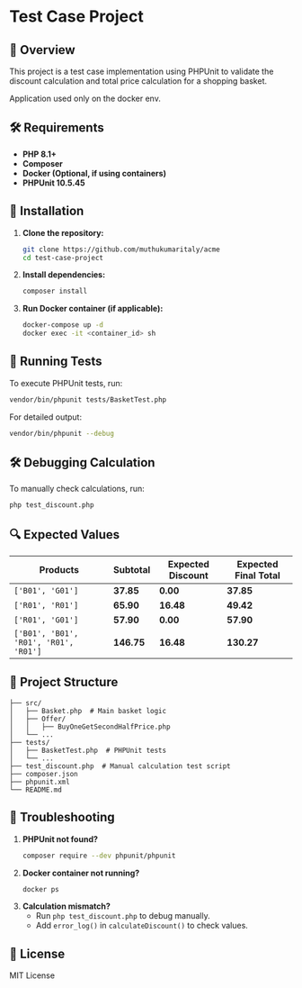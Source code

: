 # Test Case Project

## 📌 Overview
This project is a test case implementation using PHPUnit to validate the discount calculation and total price calculation for a shopping basket.

Application used only on the docker env.

## 🛠 Requirements
- **PHP 8.1+**
- **Composer**
- **Docker (Optional, if using containers)**
- **PHPUnit 10.5.45**

## 🚀 Installation
1. **Clone the repository:**
   ```sh
   git clone https://github.com/muthukumaritaly/acme
   cd test-case-project
   ```

2. **Install dependencies:**
   ```sh
   composer install
   ```

3. **Run Docker container (if applicable):**
   ```sh
   docker-compose up -d
   docker exec -it <container_id> sh
   ```

## 🏃 Running Tests
To execute PHPUnit tests, run:
```sh
vendor/bin/phpunit tests/BasketTest.php
```
For detailed output:
```sh
vendor/bin/phpunit --debug
```

## 🛠 Debugging Calculation
To manually check calculations, run:
```sh
php test_discount.php
```

## 🔍 Expected Values
| Products | Subtotal | Expected Discount | Expected Final Total |
|----------|----------|------------------|------------------|
| `['B01', 'G01']` | **37.85** | **0.00** | **37.85** |
| `['R01', 'R01']` | **65.90** | **16.48** | **49.42** |
| `['R01', 'G01']` | **57.90** | **0.00** | **57.90** |
| `['B01', 'B01', 'R01', 'R01', 'R01']` | **146.75** | **16.48** | **130.27** |

## 📂 Project Structure
```
├── src/
│   ├── Basket.php  # Main basket logic
│   ├── Offer/
│   │   ├── BuyOneGetSecondHalfPrice.php
│   └── ...
├── tests/
│   ├── BasketTest.php  # PHPUnit tests
│   └── ...
├── test_discount.php  # Manual calculation test script
├── composer.json
├── phpunit.xml
└── README.md
```

## 📌 Troubleshooting
1. **PHPUnit not found?**
   ```sh
   composer require --dev phpunit/phpunit
   ```
2. **Docker container not running?**
   ```sh
   docker ps
   ```
3. **Calculation mismatch?**
   - Run `php test_discount.php` to debug manually.
   - Add `error_log()` in `calculateDiscount()` to check values.

## 📜 License
MIT License

